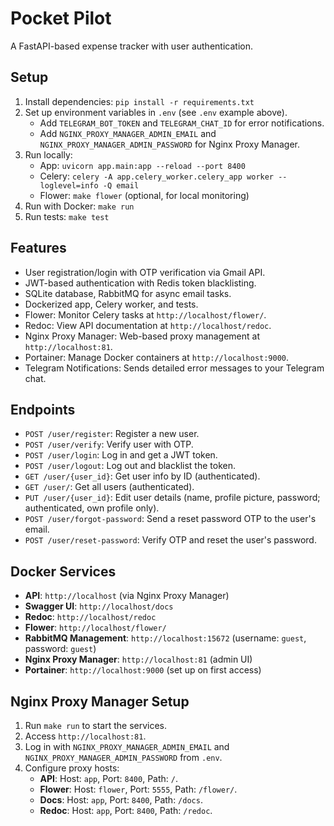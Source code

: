 # Pocket Pilot

A FastAPI-based expense tracker with user authentication.

## Setup
1. Install dependencies: `pip install -r requirements.txt`
2. Set up environment variables in `.env` (see `.env` example above).
   - Add `TELEGRAM_BOT_TOKEN` and `TELEGRAM_CHAT_ID` for error notifications.
   - Add `NGINX_PROXY_MANAGER_ADMIN_EMAIL` and `NGINX_PROXY_MANAGER_ADMIN_PASSWORD` for Nginx Proxy Manager.
3. Run locally: 
   - App: `uvicorn app.main:app --reload --port 8400`
   - Celery: `celery -A app.celery_worker.celery_app worker --loglevel=info -Q email`
   - Flower: `make flower` (optional, for local monitoring)
4. Run with Docker: `make run`
5. Run tests: `make test`

## Features
- User registration/login with OTP verification via Gmail API.
- JWT-based authentication with Redis token blacklisting.
- SQLite database, RabbitMQ for async email tasks.
- Dockerized app, Celery worker, and tests.
- Flower: Monitor Celery tasks at `http://localhost/flower/`.
- Redoc: View API documentation at `http://localhost/redoc`.
- Nginx Proxy Manager: Web-based proxy management at `http://localhost:81`.
- Portainer: Manage Docker containers at `http://localhost:9000`.
- Telegram Notifications: Sends detailed error messages to your Telegram chat.

## Endpoints
- `POST /user/register`: Register a new user.
- `POST /user/verify`: Verify user with OTP.
- `POST /user/login`: Log in and get a JWT token.
- `POST /user/logout`: Log out and blacklist the token.
- `GET /user/{user_id}`: Get user info by ID (authenticated).
- `GET /user/`: Get all users (authenticated).
- `PUT /user/{user_id}`: Edit user details (name, profile picture, password; authenticated, own profile only).
- `POST /user/forgot-password`: Send a reset password OTP to the user's email.
- `POST /user/reset-password`: Verify OTP and reset the user's password.

## Docker Services
- **API**: `http://localhost` (via Nginx Proxy Manager)
- **Swagger UI**: `http://localhost/docs`
- **Redoc**: `http://localhost/redoc`
- **Flower**: `http://localhost/flower/`
- **RabbitMQ Management**: `http://localhost:15672` (username: `guest`, password: `guest`)
- **Nginx Proxy Manager**: `http://localhost:81` (admin UI)
- **Portainer**: `http://localhost:9000` (set up on first access)

## Nginx Proxy Manager Setup
1. Run `make run` to start the services.
2. Access `http://localhost:81`.
3. Log in with `NGINX_PROXY_MANAGER_ADMIN_EMAIL` and `NGINX_PROXY_MANAGER_ADMIN_PASSWORD` from `.env`.
4. Configure proxy hosts:
   - **API**: Host: `app`, Port: `8400`, Path: `/`.
   - **Flower**: Host: `flower`, Port: `5555`, Path: `/flower/`.
   - **Docs**: Host: `app`, Port: `8400`, Path: `/docs`.
   - **Redoc**: Host: `app`, Port: `8400`, Path: `/redoc`.